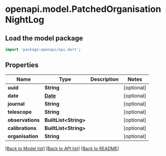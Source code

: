 # openapi.model.PatchedOrganisationNightLog

## Load the model package
```dart
import 'package:openapi/api.dart';
```

## Properties
Name | Type | Description | Notes
------------ | ------------- | ------------- | -------------
**uuid** | **String** |  | [optional] 
**date** | [**Date**](Date.md) |  | [optional] 
**journal** | **String** |  | [optional] 
**telescope** | **String** |  | [optional] 
**observations** | **BuiltList&lt;String&gt;** |  | [optional] 
**calibrations** | **BuiltList&lt;String&gt;** |  | [optional] 
**organisation** | **String** |  | [optional] 

[[Back to Model list]](../README.md#documentation-for-models) [[Back to API list]](../README.md#documentation-for-api-endpoints) [[Back to README]](../README.md)


